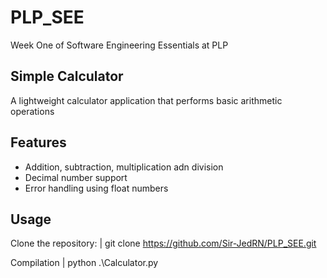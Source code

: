 # PLP_SEE
Week One of Software Engineering Essentials at PLP

## Simple Calculator

A lightweight calculator application that performs basic arithmetic operations

## Features
- Addition, subtraction, multiplication adn division
- Decimal number support 
- Error handling using float numbers

## Usage
Clone the repository:
| git clone https://github.com/Sir-JedRN/PLP_SEE.git

Compilation
| python .\Calculator.py

